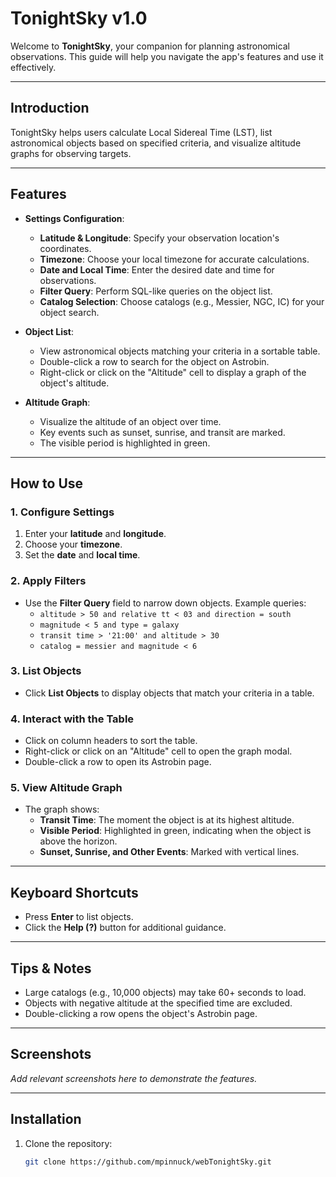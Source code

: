 # TonightSky v1.0

Welcome to **TonightSky**, your companion for planning astronomical observations. This guide will help you navigate the app's features and use it effectively.

---

## **Introduction**
TonightSky helps users calculate Local Sidereal Time (LST), list astronomical objects based on specified criteria, and visualize altitude graphs for observing targets.

---

## **Features**
- **Settings Configuration**:
  - **Latitude & Longitude**: Specify your observation location's coordinates.
  - **Timezone**: Choose your local timezone for accurate calculations.
  - **Date and Local Time**: Enter the desired date and time for observations.
  - **Filter Query**: Perform SQL-like queries on the object list.
  - **Catalog Selection**: Choose catalogs (e.g., Messier, NGC, IC) for your object search.

- **Object List**:
  - View astronomical objects matching your criteria in a sortable table.
  - Double-click a row to search for the object on Astrobin.
  - Right-click or click on the "Altitude" cell to display a graph of the object's altitude.

- **Altitude Graph**:
  - Visualize the altitude of an object over time.
  - Key events such as sunset, sunrise, and transit are marked.
  - The visible period is highlighted in green.

---

## **How to Use**

### **1. Configure Settings**
1. Enter your **latitude** and **longitude**.
2. Choose your **timezone**.
3. Set the **date** and **local time**.

### **2. Apply Filters**
- Use the **Filter Query** field to narrow down objects. Example queries:
  - `altitude > 50 and relative tt < 03 and direction = south`
  - `magnitude < 5 and type = galaxy`
  - `transit time > '21:00' and altitude > 30`
  - `catalog = messier and magnitude < 6`

### **3. List Objects**
- Click **List Objects** to display objects that match your criteria in a table.

### **4. Interact with the Table**
- Click on column headers to sort the table.
- Right-click or click on an "Altitude" cell to open the graph modal.
- Double-click a row to open its Astrobin page.

### **5. View Altitude Graph**
- The graph shows:
  - **Transit Time**: The moment the object is at its highest altitude.
  - **Visible Period**: Highlighted in green, indicating when the object is above the horizon.
  - **Sunset, Sunrise, and Other Events**: Marked with vertical lines.

---

## **Keyboard Shortcuts**
- Press **Enter** to list objects.
- Click the **Help (?)** button for additional guidance.

---

## **Tips & Notes**
- Large catalogs (e.g., 10,000 objects) may take 60+ seconds to load.
- Objects with negative altitude at the specified time are excluded.
- Double-clicking a row opens the object's Astrobin page.

---

## **Screenshots**
*Add relevant screenshots here to demonstrate the features.*

---

## **Installation**
1. Clone the repository:
   ```bash
   git clone https://github.com/mpinnuck/webTonightSky.git
